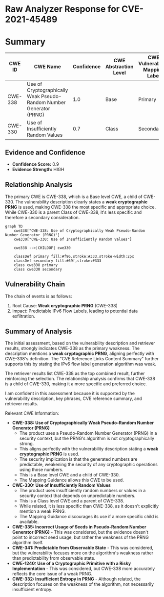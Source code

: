 # Raw Analyzer Response for CVE-2021-45489

# Summary
| CWE ID | CWE Name | Confidence | CWE Abstraction Level | CWE Vulnerability Mapping Label | CWE-Vulnerability Mapping Notes |
|---|---|---|---|---|---|
| CWE-338 | Use of Cryptographically Weak Pseudo-Random Number Generator (PRNG) | 1.0 | Base | Primary | Allowed |
| CWE-330 | Use of Insufficiently Random Values | 0.7 | Class | Secondary | Discouraged |

## Evidence and Confidence

*   **Confidence Score:** 0.9
*   **Evidence Strength:** HIGH

## Relationship Analysis
The primary CWE is CWE-338, which is a Base level CWE, a child of CWE-330. The vulnerability description clearly states a **weak cryptographic PRNG** is used, making CWE-338 the most specific and appropriate choice. While CWE-330 is a parent Class of CWE-338, it's less specific and therefore a secondary consideration.

```mermaid
graph TD
    cwe338["CWE-338: Use of Cryptographically Weak Pseudo-Random Number Generator (PRNG)"]
    cwe330["CWE-330: Use of Insufficiently Random Values"]
    
    cwe338 -->|CHILDOF| cwe330
    
    classDef primary fill:#f96,stroke:#333,stroke-width:2px
    classDef secondary fill:#69f,stroke:#333
    class cwe338 primary
    class cwe330 secondary
```

## Vulnerability Chain
The chain of events is as follows:
1.  Root Cause: **Weak cryptographic PRNG** (CWE-338)
2.  Impact: Predictable IPv6 Flow Labels, leading to potential data exfiltration.

## Summary of Analysis
The initial assessment, based on the vulnerability description and retriever results, strongly indicates CWE-338 as the primary weakness. The description mentions a **weak cryptographic PRNG**, aligning perfectly with CWE-338's definition. The "CVE Reference Links Content Summary" further supports this by stating the IPv6 flow label generation algorithm was weak.

The retriever results list CWE-338 as the top combined result, further reinforcing the selection. The relationship analysis confirms that CWE-338 is a child of CWE-330, making it a more specific and preferred choice.

I am confident in this assessment because it is supported by the vulnerability description, key phrases, CVE reference summary, and retriever results.

Relevant CWE Information:

*   **CWE-338: Use of Cryptographically Weak Pseudo-Random Number Generator (PRNG)**
    *   The product uses a Pseudo-Random Number Generator (PRNG) in a security context, but the PRNG's algorithm is not cryptographically strong.
    *   This aligns perfectly with the vulnerability description stating a **weak cryptographic PRNG** is used.
    *   The security implication is that the generated numbers are predictable, weakening the security of any cryptographic operations using those numbers.
    *   This is a Base level CWE and a child of CWE-330.
    *   The Mapping Guidance allows this CWE to be used.
*   **CWE-330: Use of Insufficiently Random Values**
    *   The product uses insufficiently random numbers or values in a security context that depends on unpredictable numbers.
    *   This is a Class level CWE and a parent of CWE-338.
    *   While related, it is less specific than CWE-338, as it doesn't explicitly mention a weak PRNG.
    *   The Mapping Guidance discourages its use if a more specific child is available.
*   **CWE-335: Incorrect Usage of Seeds in Pseudo-Random Number Generator (PRNG)** - This was considered, but the evidence doesn't point to incorrect seed usage, but rather the weakness of the PRNG algorithm itself.
*   **CWE-341: Predictable from Observable State** - This was considered, but the vulnerability focuses more on the algorithm's weakness rather than predictability from observable state.
*   **CWE-1240: Use of a Cryptographic Primitive with a Risky Implementation** - This was considered, but CWE-338 more accurately reflects the core issue of a weak PRNG.
*   **CWE-332: Insufficient Entropy in PRNG** - Although related, the description focuses on the weakness of the algorithm, not necessarily insufficient entropy.